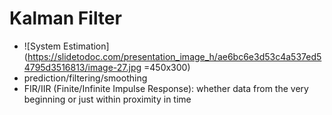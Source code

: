 # Kalman Filter

* ![System Estimation](https://slidetodoc.com/presentation_image_h/ae6bc6e3d53c4a537ed54795d3516813/image-27.jpg =450x300)
* prediction/filtering/smoothing
* FIR/IIR (Finite/Infinite Impulse Response): whether data from the very beginning or just within proximity in time
